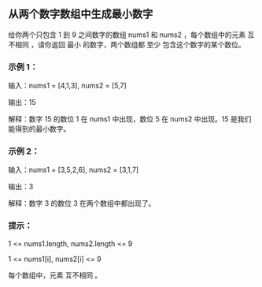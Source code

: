 ## 从两个数字数组中生成最小数字

给你两个只包含 1 到 9 之间数字的数组 nums1 和 nums2 ，每个数组中的元素 互不相同 ，请你返回 最小 的数字，两个数组都 至少 包含这个数字的某个数位。

### 示例 1：

输入：nums1 = [4,1,3], nums2 = [5,7]

输出：15

解释：数字 15 的数位 1 在 nums1 中出现，数位 5 在 nums2 中出现。15 是我们能得到的最小数字。

### 示例 2：

输入：nums1 = [3,5,2,6], nums2 = [3,1,7]

输出：3

解释：数字 3 的数位 3 在两个数组中都出现了。



### 提示：

1 <= nums1.length, nums2.length <= 9

1 <= nums1[i], nums2[i] <= 9

每个数组中，元素 互不相同 。
